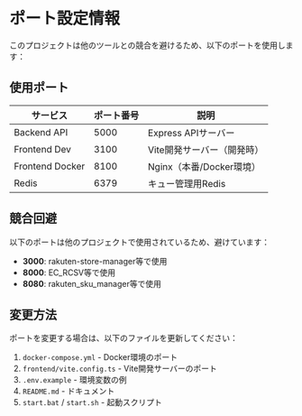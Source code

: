 # ポート設定情報

このプロジェクトは他のツールとの競合を避けるため、以下のポートを使用します：

## 使用ポート

| サービス | ポート番号 | 説明 |
|---------|-----------|------|
| Backend API | 5000 | Express APIサーバー |
| Frontend Dev | 3100 | Vite開発サーバー（開発時） |
| Frontend Docker | 8100 | Nginx（本番/Docker環境） |
| Redis | 6379 | キュー管理用Redis |

## 競合回避

以下のポートは他のプロジェクトで使用されているため、避けています：

- **3000**: rakuten-store-manager等で使用
- **8000**: EC_RCSV等で使用  
- **8080**: rakuten_sku_manager等で使用

## 変更方法

ポートを変更する場合は、以下のファイルを更新してください：

1. `docker-compose.yml` - Docker環境のポート
2. `frontend/vite.config.ts` - Vite開発サーバーのポート
3. `.env.example` - 環境変数の例
4. `README.md` - ドキュメント
5. `start.bat` / `start.sh` - 起動スクリプト